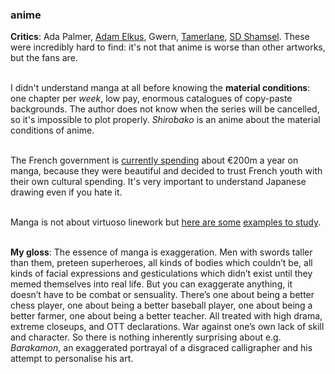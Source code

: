 <div class="accordion">
	<h3>anime</h3>
	<div>

<b>Critics</b>: Ada Palmer, <a href="{{ae}}">Adam Elkus</a>, Gwern, <a href="{{tam}}">Tamerlane</a>, <a href="{{og}}">SD Shamsel</a>. These were incredibly hard to find: it's not that anime is worse than other artworks, but the fans are.<br><br>

I didn't understand manga at all before knowing the <b>material conditions</b>: one chapter per <i>week</i>, low pay, enormous catalogues of copy-paste backgrounds. The author does not know when the series will be cancelled, so it's impossible to plot properly. <i>Shirobako</i> is an anime about the material conditions of anime.<br><br>

The French government is <a href="{{french}}">currently spending</a> about €200m a year on manga, because they were beautiful and decided to trust French youth with their own cultural spending. It's very important to understand Japanese drawing even if you hate it.<br><br>

<!-- $900 to buy One Piece -->

Manga is not about virtuoso linework but <a href="/img/cultural/mush.jpg">here are some</a> <a href="/img/cultural/ito.png">examples to study</a>.<br><br>

<b>My gloss</b>: The essence of manga is exaggeration. Men with swords taller than them, preteen superheroes, all kinds of bodies which couldn’t be, all kinds of facial expressions and gesticulations which didn’t exist until they memed themselves into real life. But you can exaggerate anything, it doesn’t have to be combat or sensuality. There’s one about being a better chess player, one about being a better baseball player, one about being a better farmer, one about being a better teacher. All treated with high drama, extreme closeups, and OTT declarations. War against one’s own lack of skill and character. So there is nothing inherently surprising about e.g. <i>Barakamon</i>, an exaggerated portrayal of a disgraced calligrapher and his attempt to personalise his art.

<!-- Formulaic, exaggerated (and isn't realism superior?) -->

</div>
</div>